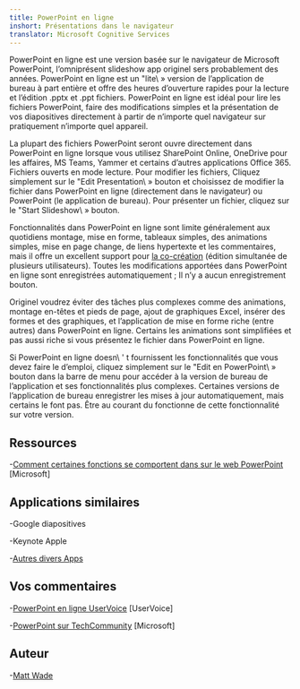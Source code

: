```yaml
---
title: PowerPoint en ligne
inshort: Présentations dans le navigateur
translator: Microsoft Cognitive Services
---
```


PowerPoint en ligne est une version basée sur le navigateur de Microsoft PowerPoint,
l’omniprésent slideshow app originel sers probablement des années.
PowerPoint en ligne est un \"lite\ » version de l’application de bureau à part entière
et offre des heures d’ouverture rapides pour la lecture et l’édition .pptx et .ppt
fichiers. PowerPoint en ligne est idéal pour lire les fichiers PowerPoint, faire
des modifications simples et la présentation de vos diapositives directement à partir de n’importe quel
navigateur sur pratiquement n’importe quel appareil.

La plupart des fichiers PowerPoint seront ouvre directement dans PowerPoint en ligne lorsque vous utilisez
SharePoint Online, OneDrive pour les affaires, MS Teams, Yammer et certains
d’autres applications Office 365. Fichiers ouverts en mode lecture. Pour modifier les fichiers,
Cliquez simplement sur le \"Edit Presentation\ » bouton et choisissez de modifier la
fichier dans PowerPoint en ligne (directement dans le navigateur) ou PowerPoint (le
application de bureau). Pour présenter un fichier, cliquez sur le \"Start Slideshow\ » bouton.

Fonctionnalités dans PowerPoint en ligne sont limite généralement aux quotidiens
montage, mise en forme, tableaux simples, des animations simples, mise en page
change, de liens hypertexte et les commentaires, mais il offre un excellent support
pour [la co-création](http://icsh.pt/CoAuthoring) (édition simultanée de
plusieurs utilisateurs). Toutes les modifications apportées dans PowerPoint en ligne sont enregistrées
automatiquement ; Il n’y a aucun enregistrement bouton.

Originel voudrez éviter des tâches plus complexes comme des animations, montage
en-têtes et pieds de page, ajout de graphiques Excel, insérer des formes et des graphiques,
et l’application de mise en forme riche (entre autres) dans PowerPoint en ligne. Certains
les animations sont simplifiées et pas aussi riche si vous présentez le fichier dans
PowerPoint en ligne.

Si PowerPoint en ligne doesn\ ' t fournissent les fonctionnalités que vous devez faire le
d’emploi, cliquez simplement sur le \"Edit en PowerPoint\ » bouton dans la barre de menu pour
accéder à la version de bureau de l’application et ses fonctionnalités plus complexes.
Certaines versions de l’application de bureau enregistrer les mises à jour automatiquement, mais certains le font
pas. Être au courant du fonctionne de cette fonctionnalité sur votre version.

Ressources
---------

-[Comment certaines fonctions se comportent dans sur le web
    PowerPoint](https://support.office.com/en-us/article/How-certain-features-behave-in-web-based-PowerPoint-A931F0C8-1305-4428-8F7C-9CFA00EF28C5)
    \[Microsoft\]

Applications similaires
--------------------

-Google diapositives

-Keynote Apple

-[Autres divers
    Apps](https://en.wikipedia.org/wiki/Presentation_program)

Vos commentaires
---------

-[PowerPoint en ligne UserVoice](https://powerpoint.uservoice.com/forums/270149-powerpoint-online)
    \[UserVoice\]

-[PowerPoint sur TechCommunity](https://techcommunity.microsoft.com/t5/PowerPoint-Office-Mix/ct-p/PowerPoint)
    \[Microsoft\]

Auteur
---------

-[Matt Wade](https://www.linkedin.com/in/thatmattwade/)


